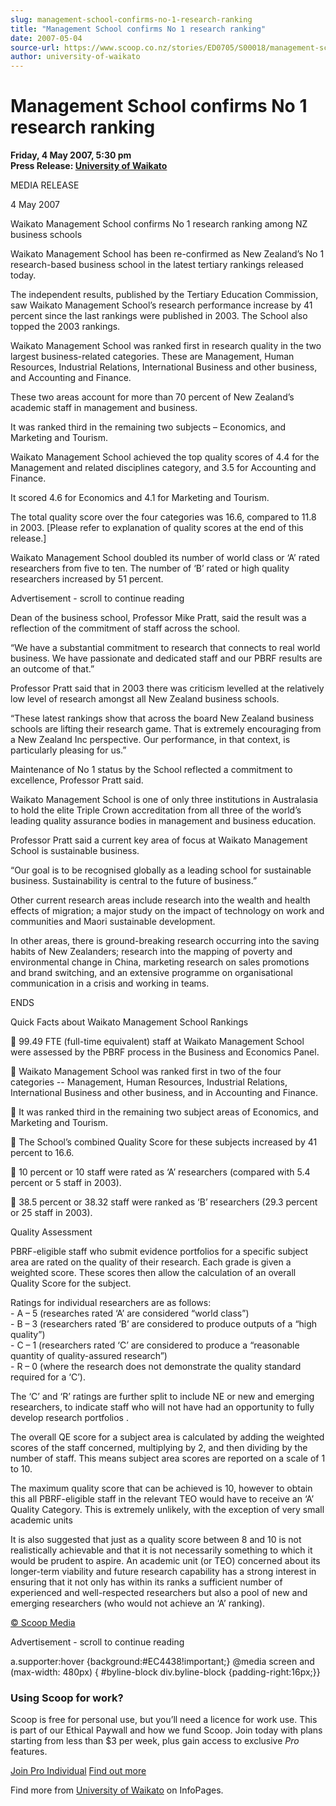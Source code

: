 ```yaml
---
slug: management-school-confirms-no-1-research-ranking
title: "Management School confirms No 1 research ranking"
date: 2007-05-04
source-url: https://www.scoop.co.nz/stories/ED0705/S00018/management-school-confirms-no-1-research-ranking.htm
author: university-of-waikato
---
```

Management School confirms No 1 research ranking
================================================

**Friday, 4 May 2007, 5:30 pm**  
**Press Release: [University of Waikato](https://info.scoop.co.nz/University_of_Waikato)**

MEDIA RELEASE

4 May 2007

Waikato Management School confirms No 1 research ranking among NZ business schools

Waikato Management School has been re-confirmed as New Zealand’s No 1 research-based business school in the latest tertiary rankings released today.

The independent results, published by the Tertiary Education Commission, saw Waikato Management School’s research performance increase by 41 percent since the last rankings were published in 2003. The School also topped the 2003 rankings.

Waikato Management School was ranked first in research quality in the two largest business-related categories. These are Management, Human Resources, Industrial Relations, International Business and other business, and Accounting and Finance.

These two areas account for more than 70 percent of New Zealand’s academic staff in management and business.

It was ranked third in the remaining two subjects – Economics, and Marketing and Tourism.

Waikato Management School achieved the top quality scores of 4.4 for the Management and related disciplines category, and 3.5 for Accounting and Finance.

It scored 4.6 for Economics and 4.1 for Marketing and Tourism.

The total quality score over the four categories was 16.6, compared to 11.8 in 2003. \[Please refer to explanation of quality scores at the end of this release.\]

Waikato Management School doubled its number of world class or ‘A’ rated researchers from five to ten. The number of ‘B’ rated or high quality researchers increased by 51 percent.

Advertisement - scroll to continue reading





Dean of the business school, Professor Mike Pratt, said the result was a reflection of the commitment of staff across the school.

“We have a substantial commitment to research that connects to real world business. We have passionate and dedicated staff and our PBRF results are an outcome of that.”

Professor Pratt said that in 2003 there was criticism levelled at the relatively low level of research amongst all New Zealand business schools.

“These latest rankings show that across the board New Zealand business schools are lifting their research game. That is extremely encouraging from a New Zealand Inc perspective. Our performance, in that context, is particularly pleasing for us.”

Maintenance of No 1 status by the School reflected a commitment to excellence, Professor Pratt said.

Waikato Management School is one of only three institutions in Australasia to hold the elite Triple Crown accreditation from all three of the world’s leading quality assurance bodies in management and business education.

Professor Pratt said a current key area of focus at Waikato Management School is sustainable business.

“Our goal is to be recognised globally as a leading school for sustainable business. Sustainability is central to the future of business.”

Other current research areas include research into the wealth and health effects of migration; a major study on the impact of technology on work and communities and Maori sustainable development.

In other areas, there is ground-breaking research occurring into the saving habits of New Zealanders; research into the mapping of poverty and environmental change in China, marketing research on sales promotions and brand switching, and an extensive programme on organisational communication in a crisis and working in teams.

ENDS

Quick Facts about Waikato Management School Rankings

 99.49 FTE (full-time equivalent) staff at Waikato Management School were assessed by the PBRF process in the Business and Economics Panel.

 Waikato Management School was ranked first in two of the four categories -- Management, Human Resources, Industrial Relations, International Business and other business, and in Accounting and Finance.

 It was ranked third in the remaining two subject areas of Economics, and Marketing and Tourism.

 The School’s combined Quality Score for these subjects increased by 41 percent to 16.6.

 10 percent or 10 staff were rated as ‘A’ researchers (compared with 5.4 percent or 5 staff in 2003).

 38.5 percent or 38.32 staff were ranked as ‘B’ researchers (29.3 percent or 25 staff in 2003).

Quality Assessment

PBRF-eligible staff who submit evidence portfolios for a specific subject area are rated on the quality of their research. Each grade is given a weighted score. These scores then allow the calculation of an overall Quality Score for the subject.

Ratings for individual researchers are as follows:  
\- A – 5 (researches rated ‘A’ are considered “world class”)  
\- B – 3 (researchers rated ‘B’ are considered to produce outputs of a “high quality”)  
\- C – 1 (researchers rated ‘C’ are considered to produce a “reasonable quantity of quality-assured research”)  
\- R – 0 (where the research does not demonstrate the quality standard required for a ‘C’).

The ‘C’ and ‘R’ ratings are further split to include NE or new and emerging researchers, to indicate staff who will not have had an opportunity to fully develop research portfolios .

The overall QE score for a subject area is calculated by adding the weighted scores of the staff concerned, multiplying by 2, and then dividing by the number of staff. This means subject area scores are reported on a scale of 1 to 10.

The maximum quality score that can be achieved is 10, however to obtain this all PBRF-eligible staff in the relevant TEO would have to receive an ‘A’ Quality Category. This is extremely unlikely, with the exception of very small academic units

It is also suggested that just as a quality score between 8 and 10 is not realistically achievable and that it is not necessarily something to which it would be prudent to aspire. An academic unit (or TEO) concerned about its longer-term viability and future research capability has a strong interest in ensuring that it not only has within its ranks a sufficient number of experienced and well-respected researchers but also a pool of new and emerging researchers (who would not achieve an ‘A’ ranking).

[© Scoop Media](http://www.scoop.co.nz/about/terms.html)  

Advertisement - scroll to continue reading



a.supporter:hover {background:#EC4438!important;} @media screen and (max-width: 480px) { #byline-block div.byline-block {padding-right:16px;}}

### Using Scoop for work?

Scoop is free for personal use, but you’ll need a licence for work use. This is part of our Ethical Paywall and how we fund Scoop. Join today with plans starting from less than $3 per week, plus gain access to exclusive _Pro_ features.  
  
[Join Pro Individual](https://pro.scoop.co.nz/Individual/?from=ProIn24) [Find out more](https://pro.scoop.co.nz/using-scoop-for-work/?from=ProIn24)

Find more from [University of Waikato](https://info.scoop.co.nz/University_of_Waikato) on InfoPages.
